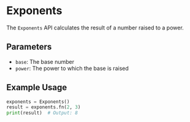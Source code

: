 # Exponents

The `Exponents` API calculates the result of a number raised to a power.

## Parameters

* `base`: The base number
* `power`: The power to which the base is raised

## Example Usage

```python  
exponents = Exponents()  
result = exponents.fn(2, 3)  
print(result)  # Output: 8  
```
